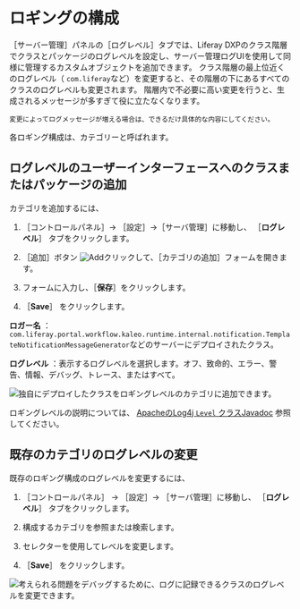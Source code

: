 # ロギングの構成

［サーバー管理］パネルの［ログレベル］タブでは、Liferay DXPのクラス階層でクラスとパッケージのログレベルを設定し、サーバー管理ログUIを使用して同様に管理するカスタムオブジェクトを追加できます。 クラス階層の最上位近くのログレベル（ `com.liferay`など）を変更すると、その階層の下にあるすべてのクラスのログレベルも変更されます。 階層内で不必要に高い変更を行うと、生成されるメッセージが多すぎて役に立たなくなります。

```{tip}
変更によってログメッセージが増える場合は、できるだけ具体的な内容にしてください。
```

各ロギング構成は、カテゴリーと呼ばれます。

## ログレベルのユーザーインターフェースへのクラスまたはパッケージの追加

カテゴリを追加するには、

1. ［コントロールパネル］&rarr; ［設定］&rarr;［サーバ管理］に移動し、 ［**ログレベル**］ タブをクリックします。

1. ［追加］ボタン ![Add](../../images/icon-add.png)クリックして、［カテゴリの追加］フォームを開きます。

1. フォームに入力し、［**保存**］をクリックします。

1. ［**Save**］ をクリックします。

**ロガー名** ： `com.liferay.portal.workflow.kaleo.runtime.internal.notification.TemplateNotificationMessageGenerator`などのサーバーにデプロイされたクラス。

**ログレベル** ：表示するログレベルを選択します。オフ、致命的、エラー、警告、情報、デバッグ、トレース、またはすべて。

![独自にデプロイしたクラスをロギングレベルのカテゴリに追加できます。](./configuring-logging/images/01.png)

ロギングレベルの説明については、 [ApacheのLog4j `Level` クラスJavadoc](https://logging.apache.org/log4j/1.2/apidocs/org/apache/log4j/Level.html) 参照してください。

## 既存のカテゴリのログレベルの変更

既存のロギング構成のログレベルを変更するには、

1. ［コントロールパネル］ &rarr; ［設定］&rarr; ［サーバ管理］に移動し、 ［**ログレベル**］ タブをクリックします。

1. 構成するカテゴリを参照または検索します。

1. セレクターを使用してレベルを変更します。

1. ［**Save**］ をクリックします。

![考えられる問題をデバッグするために、ログに記録できるクラスのログレベルを変更できます。](./configuring-logging/images/02.png)